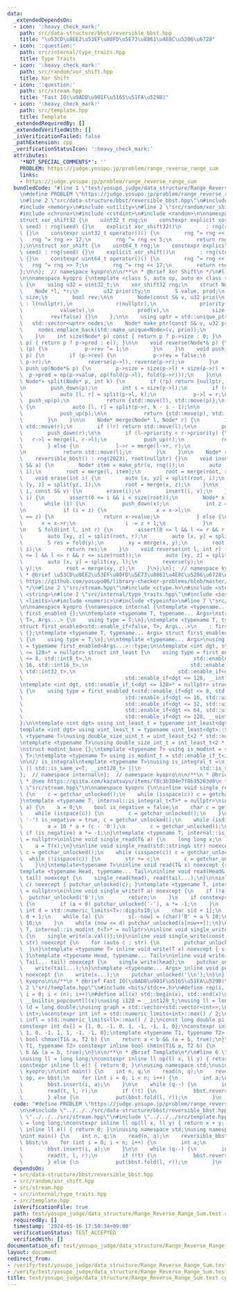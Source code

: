 ```yaml
---
data:
  _extendedDependsOn:
  - icon: ':heavy_check_mark:'
    path: src/data-structure/bbst/reversible_bbst.hpp
    title: "\u53CD\u8EE2\u53EF\u80FD\u5E73\u8861\u4E8C\u5206\u6728"
  - icon: ':question:'
    path: src/internal/type_traits.hpp
    title: Type Traits
  - icon: ':heavy_check_mark:'
    path: src/random/xor_shift.hpp
    title: Xor Shift
  - icon: ':question:'
    path: src/stream.hpp
    title: "Fast IO(\u9AD8\u901F\u5165\u51FA\u529B)"
  - icon: ':heavy_check_mark:'
    path: src/template.hpp
    title: Template
  _extendedRequiredBy: []
  _extendedVerifiedWith: []
  _isVerificationFailed: false
  _pathExtension: cpp
  _verificationStatusIcon: ':heavy_check_mark:'
  attributes:
    '*NOT_SPECIAL_COMMENTS*': ''
    PROBLEM: https://judge.yosupo.jp/problem/range_reverse_range_sum
    links:
    - https://judge.yosupo.jp/problem/range_reverse_range_sum
  bundledCode: "#line 1 \"test/yosupo_judge/data_structure/Range_Reverse_Range_Sum.test.cpp\"\
    \n#define PROBLEM \"https://judge.yosupo.jp/problem/range_reverse_range_sum\"\n\
    \n#line 2 \"src/data-structure/bbst/reversible_bbst.hpp\"\n#include <cassert>\n\
    #include <memory>\n#include <utility>\n#line 2 \"src/random/xor_shift.hpp\"\n\
    #include <chrono>\n#include <cstdint>\n#include <random>\n\nnamespace kyopro {\n\
    struct xor_shift32 {\n    uint32_t rng;\n    constexpr explicit xor_shift32(uint32_t\
    \ seed) : rng(seed) {}\n    explicit xor_shift32()\n        : rng(std::chrono::steady_clock::now().time_since_epoch().count())\
    \ {}\n    constexpr uint32_t operator()() {\n        rng ^= rng << 13;\n     \
    \   rng ^= rng >> 17;\n        rng ^= rng << 5;\n        return rng;\n    }\n\
    };\n\nstruct xor_shift {\n    uint64_t rng;\n    constexpr explicit xor_shift(uint64_t\
    \ seed) : rng(seed) {}\n    explicit xor_shift()\n        : rng(std::chrono::steady_clock::now().time_since_epoch().count())\
    \ {}\n    constexpr uint64_t operator()() {\n        rng ^= rng << 13;\n     \
    \   rng ^= rng >> 7;\n        rng ^= rng << 17;\n        return rng;\n    }\n\
    };\n\n};  // namespace kyopro\n\n/**\n * @brief Xor Shift\n */\n#line 6 \"src/data-structure/bbst/reversible_bbst.hpp\"\
    \n\nnamespace kyopro {\ntemplate <class S, auto op, auto e> class reversible_bbst\
    \ {\n    using u32 = uint32_t;\n    xor_shift32 rng;\n    struct Node {\n    \
    \    Node *l, *r;\n        u32 priority;\n        S value, prod;\n        int\
    \ size;\n        bool rev;\n\n        Node(const S& v, u32 prio)\n           \
    \ : l(nullptr),\n              r(nullptr),\n              priority(prio),\n  \
    \            value(v),\n              prod(v),\n              size(1),\n     \
    \         rev(false) {}\n    };\n\n    using uptr = std::unique_ptr<Node>;\n \
    \   std::vector<uptr> nodes;\n    Node* make_ptr(const S& v, u32 prio) {\n   \
    \     nodes.emplace_back(std::make_unique<Node>(v, prio));\n        return nodes.back().get();\n\
    \    }\n    int size(Node* p) const { return p ? p->size : 0; }\n    S fold(Node*\
    \ p) { return p ? p->prod : e(); }\n\n    void reverse(Node*& p) {\n        if\
    \ (p) {\n            p->rev ^= 1;\n        }\n    }\n    void push_down(Node*&\
    \ p) {\n        if (p->rev) {\n            p->rev = false;\n            std::swap(p->l,\
    \ p->r);\n            reverse(p->l), reverse(p->r);\n        }\n    }\n    void\
    \ push_up(Node*& p) {\n        p->size = size(p->l) + size(p->r) + 1;\n      \
    \  p->prod = op(p->value, op(fold(p->l), fold(p->r)));\n    }\n\n    std::pair<Node*,\
    \ Node*> split(Node* p, int k) {\n        if (!p) return {nullptr, nullptr};\n\
    \n        push_down(p);\n        int s = size(p->l);\n        if (s >= k) {\n\
    \            auto [l, r] = split(p->l, k);\n            p->l = r;\n          \
    \  push_up(p);\n            return {std::move(l), std::move(p)};\n        } else\
    \ {\n            auto [l, r] = split(p->r, k - s - 1);\n\n            p->r = l;\n\
    \            push_up(p);\n\n            return {std::move(p), std::move(r)};\n\
    \        }\n    }\n\n    Node* merge(Node* l, Node* r) {\n        if (!l) return\
    \ std::move(r);\n        if (!r) return std::move(l);\n\n        push_down(l);\n\
    \        push_down(r);\n\n        if (l->priority < r->priority) {\n         \
    \   r->l = merge(l, r->l);\n            push_up(r);\n            return std::move(r);\n\
    \        } else {\n            l->r = merge(l->r, r);\n            push_up(l);\n\
    \n            return std::move(l);\n        }\n    }\n\n    Node* root;\n\npublic:\n\
    \    reversible_bbst() : rng(2023), root(nullptr) {}\n    void insert(int i, const\
    \ S& a) {\n        Node* item = make_ptr(a, rng());\n        auto [l, r] = split(root,\
    \ i);\n        root = merge(l, item);\n        root = merge(root, r);\n    }\n\
    \    void erase(int i) {\n        auto [x, yz] = split(root, i);\n        auto\
    \ [y, z] = split(yz, 1);\n        root = merge(x, z);\n    }\n\n    void update(int\
    \ i, const S& v) {\n        erase(i);\n        insert(i, v);\n    }\n\n    S access(int\
    \ i) {\n        assert(0 <= i && i < size(root));\n        Node* x = root;\n \
    \       while (1) {\n            push_down(x);\n            int z = size(x->l);\n\
    \n            if (i < z) {\n                x = x->l;\n            } else if (i\
    \ == z) {\n                return x->value;\n            } else {\n          \
    \      x = x->r;\n                i -= z + 1;\n            }\n        }\n    }\n\
    \n    S fold(int l, int r) {\n        assert(0 <= l && l <= r && r <= size(root));\n\
    \        auto [xy, z] = split(root, r);\n        auto [x, y] = split(xy, l);\n\
    \        S res = fold(y);\n        xy = merge(x, y);\n        root = merge(xy,\
    \ z);\n        return res;\n    }\n    void reverse(int l, int r) {\n        assert(0\
    \ <= l && l <= r && r <= size(root));\n        auto [xy, z] = split(root, r);\n\
    \        auto [x, y] = split(xy, l);\n        reverse(y);\n        xy = merge(x,\
    \ y);\n        root = merge(xy, z);\n    }\n};\n};  // namespace kyopro\n\n/**\n\
    \ * @brief \u53CD\u8EE2\u53EF\u80FD\u5E73\u8861\u4E8C\u5206\u6728\n * @see\n *\
    \ https://github.com/yosupo06/library-checker-problems/blob/master/datastructure/range_reverse_range_sum/sol/correct.cpp\n\
    \ */\n#line 2 \"src/stream.hpp\"\n#include <ctype.h>\n#include <stdio.h>\n#include\
    \ <string>\n#line 2 \"src/internal/type_traits.hpp\"\n#include <iostream>\n#include\
    \ <limits>\n#include <numeric>\n#include <typeinfo>\n#line 7 \"src/internal/type_traits.hpp\"\
    \n\nnamespace kyopro {\nnamespace internal {\ntemplate <typename... Args> struct\
    \ first_enabled {};\n\ntemplate <typename T, typename... Args>\nstruct first_enabled<std::enable_if<true,\
    \ T>, Args...> {\n    using type = T;\n};\ntemplate <typename T, typename... Args>\n\
    struct first_enabled<std::enable_if<false, T>, Args...>\n    : first_enabled<Args...>\
    \ {};\ntemplate <typename T, typename... Args> struct first_enabled<T, Args...>\
    \ {\n    using type = T;\n};\n\ntemplate <typename... Args>\nusing first_enabled_t\
    \ = typename first_enabled<Args...>::type;\n\ntemplate <int dgt, std::enable_if_t<dgt\
    \ <= 128>* = nullptr> struct int_least {\n    using type = first_enabled_t<std::enable_if<dgt\
    \ <= 8, std::int8_t>,\n                                 std::enable_if<dgt <=\
    \ 16, std::int16_t>,\n                                 std::enable_if<dgt <= 32,\
    \ std::int32_t>,\n                                 std::enable_if<dgt <= 64, std::int64_t>,\n\
    \                                 std::enable_if<dgt <= 128, __int128_t>>;\n};\n\
    \ntemplate <int dgt, std::enable_if_t<dgt <= 128>* = nullptr> struct uint_least\
    \ {\n    using type = first_enabled_t<std::enable_if<dgt <= 8, std::uint8_t>,\n\
    \                                 std::enable_if<dgt <= 16, std::uint16_t>,\n\
    \                                 std::enable_if<dgt <= 32, std::uint32_t>,\n\
    \                                 std::enable_if<dgt <= 64, std::uint64_t>,\n\
    \                                 std::enable_if<dgt <= 128, __uint128_t>>;\n\
    };\n\ntemplate <int dgt> using int_least_t = typename int_least<dgt>::type;\n\
    template <int dgt> using uint_least_t = typename uint_least<dgt>::type;\n\ntemplate\
    \ <typename T>\nusing double_size_uint_t = uint_least_t<2 * std::numeric_limits<T>::digits>;\n\
    \ntemplate <typename T>\nusing double_size_int_t = int_least_t<2 * std::numeric_limits<T>::digits>;\n\
    \nstruct modint_base {};\ntemplate <typename T> using is_modint = std::is_base_of<modint_base,\
    \ T>;\ntemplate <typename T> using is_modint_t = std::enable_if_t<is_modint<T>::value>;\n\
    \n\n// is_integral\ntemplate <typename T>\nusing is_integral_t =\n    std::enable_if_t<std::is_integral_v<T>\
    \ || std::is_same_v<T, __int128_t> ||\n                   std::is_same_v<T, __uint128_t>>;\n\
    };  // namespace internal\n};  // namespace kyopro\n\n/**\n * @brief Type Traits\n\
    \ * @see https://qiita.com/kazatsuyu/items/f8c3b304e7f8b35263d8\n */\n#line 6\
    \ \"src/stream.hpp\"\n\nnamespace kyopro {\n\ninline void single_read(char& c)\
    \ {\n    c = getchar_unlocked();\n    while (isspace(c)) c = getchar_unlocked();\n\
    }\ntemplate <typename T, internal::is_integral_t<T>* = nullptr>\ninline void single_read(T&\
    \ a) {\n    a = 0;\n    bool is_negative = false;\n    char c = getchar_unlocked();\n\
    \    while (isspace(c)) {\n        c = getchar_unlocked();\n    }\n    if (c ==\
    \ '-') is_negative = true, c = getchar_unlocked();\n    while (isdigit(c)) {\n\
    \        a = 10 * a + (c - '0');\n        c = getchar_unlocked();\n    }\n   \
    \ if (is_negative) a *= -1;\n}\ntemplate <typename T, internal::is_modint_t<T>*\
    \ = nullptr>\ninline void single_read(T& a) {\n    long long x;\n    single_read(x);\n\
    \    a = T(x);\n}\ninline void single_read(std::string& str) noexcept {\n    char\
    \ c = getchar_unlocked();\n    while (isspace(c)) c = getchar_unlocked();\n  \
    \  while (!isspace(c)) {\n        str += c;\n        c = getchar_unlocked();\n\
    \    }\n}\ntemplate<typename T>\ninline void read(T& x) noexcept {single_read(x);}\n\
    template <typename Head, typename... Tail>\ninline void read(Head& head, Tail&...\
    \ tail) noexcept {\n    single_read(head), read(tail...);\n}\n\ninline void single_write(char\
    \ c) noexcept { putchar_unlocked(c); }\ntemplate <typename T, internal::is_integral_t<T>*\
    \ = nullptr>\ninline void single_write(T a) noexcept {\n    if (!a) {\n      \
    \  putchar_unlocked('0');\n        return;\n    }\n    if constexpr (std::is_signed_v<T>)\
    \ {\n        if (a < 0) putchar_unlocked('-'), a *= -1;\n    }\n    constexpr\
    \ int d = std::numeric_limits<T>::digits10;\n    char s[d + 1];\n    int now =\
    \ d + 1;\n    while (a) {\n        s[--now] = (char)'0' + a % 10;\n        a /=\
    \ 10;\n    }\n    while (now <= d) putchar_unlocked(s[now++]);\n}\ntemplate <typename\
    \ T, internal::is_modint_t<T>* = nullptr>\ninline void single_write(T a) noexcept\
    \ {\n    single_write(a.val());\n}\ninline void single_write(const std::string&\
    \ str) noexcept {\n    for (auto c : str) {\n        putchar_unlocked(c);\n  \
    \  }\n}\ntemplate <typename T> inline void write(T x) noexcept { single_write(x);\
    \ }\ntemplate <typename Head, typename... Tail>\ninline void write(Head head,\
    \ Tail... tail) noexcept {\n    single_write(head);\n    putchar_unlocked(' ');\n\
    \    write(tail...);\n}\ntemplate <typename... Args> inline void put(Args... x)\
    \ noexcept {\n    write(x...);\n    putchar_unlocked('\\n');\n}\n};  // namespace\
    \ kyopro\n\n/**\n * @brief Fast IO(\u9AD8\u901F\u5165\u51FA\u529B)\n */\n#line\
    \ 2 \"src/template.hpp\"\n#include <bits/stdc++.h>\n#define rep(i, n) for (int\
    \ i = 0; i < (n); i++)\n#define all(x) std::begin(x), std::end(x)\n#define popcount(x)\
    \ __builtin_popcountll(x)\nusing i128 = __int128_t;\nusing ll = long long;\nusing\
    \ ld = long double;\nusing graph = std::vector<std::vector<int>>;\nusing P = std::pair<int,\
    \ int>;\nconstexpr int inf = std::numeric_limits<int>::max() / 2;\nconstexpr ll\
    \ infl = std::numeric_limits<ll>::max() / 2;\nconst long double pi = acosl(-1);\n\
    constexpr int dx[] = {1, 0, -1, 0, 1, -1, -1, 1, 0};\nconstexpr int dy[] = {0,\
    \ 1, 0, -1, 1, 1, -1, -1, 0};\ntemplate <typename T1, typename T2> constexpr inline\
    \ bool chmax(T1& a, T2 b) {\n    return a < b && (a = b, true);\n}\ntemplate <typename\
    \ T1, typename T2> constexpr inline bool chmin(T1& a, T2 b) {\n    return a >\
    \ b && (a = b, true);\n}\n\n/**\n * @brief Template\n*/\n#line 6 \"test/yosupo_judge/data_structure/Range_Reverse_Range_Sum.test.cpp\"\
    \nusing ll = long long;\nconstexpr inline ll op(ll x, ll y) { return x + y; }\n\
    constexpr inline ll e() { return 0; }\n\nusing namespace std;\nusing namespace\
    \ kyopro;\n\nint main() {\n    int n, q;\n    read(n, q);\n    reversible_bbst<ll,\
    \ op, e> bbst;\n    for (int i = 0; i < n; i++) {\n        int a;\n        read(a);\n\
    \        bbst.insert(i, a);\n    }\n\n    while (q--) {\n        int t, l, r;\n\
    \        read(t, l, r);\n        if (!t) {\n            bbst.reverse(l, r);\n\
    \        } else {\n            put(bbst.fold(l, r));\n        }\n    }\n}\n"
  code: "#define PROBLEM \"https://judge.yosupo.jp/problem/range_reverse_range_sum\"\
    \n\n#include \"../../../src/data-structure/bbst/reversible_bbst.hpp\"\n#include\
    \ \"../../../src/stream.hpp\"\n#include \"../../../src/template.hpp\"\nusing ll\
    \ = long long;\nconstexpr inline ll op(ll x, ll y) { return x + y; }\nconstexpr\
    \ inline ll e() { return 0; }\n\nusing namespace std;\nusing namespace kyopro;\n\
    \nint main() {\n    int n, q;\n    read(n, q);\n    reversible_bbst<ll, op, e>\
    \ bbst;\n    for (int i = 0; i < n; i++) {\n        int a;\n        read(a);\n\
    \        bbst.insert(i, a);\n    }\n\n    while (q--) {\n        int t, l, r;\n\
    \        read(t, l, r);\n        if (!t) {\n            bbst.reverse(l, r);\n\
    \        } else {\n            put(bbst.fold(l, r));\n        }\n    }\n}"
  dependsOn:
  - src/data-structure/bbst/reversible_bbst.hpp
  - src/random/xor_shift.hpp
  - src/stream.hpp
  - src/internal/type_traits.hpp
  - src/template.hpp
  isVerificationFile: true
  path: test/yosupo_judge/data_structure/Range_Reverse_Range_Sum.test.cpp
  requiredBy: []
  timestamp: '2024-05-16 17:50:34+09:00'
  verificationStatus: TEST_ACCEPTED
  verifiedWith: []
documentation_of: test/yosupo_judge/data_structure/Range_Reverse_Range_Sum.test.cpp
layout: document
redirect_from:
- /verify/test/yosupo_judge/data_structure/Range_Reverse_Range_Sum.test.cpp
- /verify/test/yosupo_judge/data_structure/Range_Reverse_Range_Sum.test.cpp.html
title: test/yosupo_judge/data_structure/Range_Reverse_Range_Sum.test.cpp
---
```

